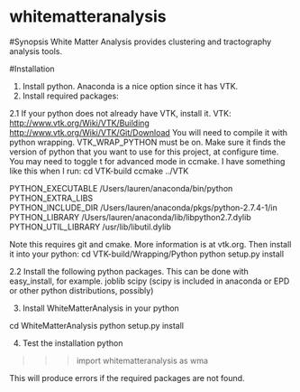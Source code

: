 whitematteranalysis
===================

#Synopsis
White Matter Analysis provides clustering and tractography analysis tools.

#Installation
1. Install python. Anaconda is a nice option since it has VTK.
2. Install required packages:

2.1 If your python does not already have VTK, install it.
VTK: http://www.vtk.org/Wiki/VTK/Building
http://www.vtk.org/Wiki/VTK/Git/Download
You will need to compile it with python wrapping. VTK_WRAP_PYTHON must be on.
Make sure it finds the version of python that you want to use for this project, at configure time. You may need to toggle t for advanced mode in ccmake. I have something like this when I run:
cd VTK-build
ccmake ../VTK

PYTHON_EXECUTABLE                /Users/lauren/anaconda/bin/python            
 PYTHON_EXTRA_LIBS                                                             
 PYTHON_INCLUDE_DIR               /Users/lauren/anaconda/pkgs/python-2.7.4-1/in
 PYTHON_LIBRARY                   /Users/lauren/anaconda/lib/libpython2.7.dylib
 PYTHON_UTIL_LIBRARY              /usr/lib/libutil.dylib   

Note this requires git and cmake. More information is at vtk.org.
Then install it into your python:
cd VTK-build/Wrapping/Python
python setup.py install

2.2 Install the following python packages. This can be done with easy_install, for example.
joblib
scipy
(scipy is included in anaconda or EPD or other python distributions, possibly)

3. Install WhiteMatterAnalysis in your python

cd WhiteMatterAnalysis
python setup.py install

4. Test the installation
python
>>> import whitematteranalysis as wma

This will produce errors if the required packages are not found.